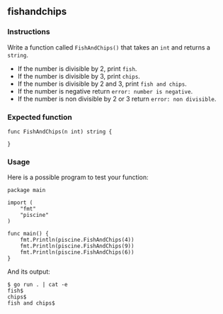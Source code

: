 ## fishandchips
### Instructions
Write a function called `FishAndChips()` that takes an `int` and returns a `string`.

 * If the number is divisible by 2, print `fish`.
 * If the number is divisible by 3, print `chips`.
 * If the number is divisible by 2 and 3, print `fish and chips`.
 * If the number is negative return `error: number is negative`.
 * If the number is non divisible by 2 or 3 return `error: non divisible`.

### Expected function
```
func FishAndChips(n int) string {

}
```
### Usage
Here is a possible program to test your function:
```
package main

import (
	"fmt"
	"piscine"
)

func main() {
	fmt.Println(piscine.FishAndChips(4))
	fmt.Println(piscine.FishAndChips(9))
	fmt.Println(piscine.FishAndChips(6))
}
```
And its output:
```
$ go run . | cat -e
fish$
chips$
fish and chips$
```